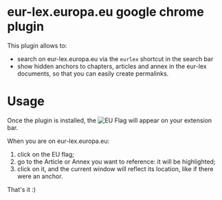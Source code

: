 # eur-lex.europa.eu google chrome plugin

This plugin allows to:

 - search on eur-lex.europa.eu via the `eurlex` shortcut in the search bar
 - show hidden anchors to chapters, articles and annex in the eur-lex documents,
   so that you can easily create permalinks.

# Usage

Once the plugin is installed, the ![EU Flag](icon.png)  will appear on your extension bar.

When you are on eur-lex.europa.eu:

  1. click on the EU flag;
  2. go to the Article or Annex you want to reference: it will be highlighted;
  3. click on it, and the current window will reflect its location, like if
     there were an anchor.

That's it :)


